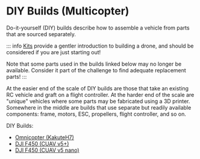 # DIY Builds (Multicopter)

Do-it-yourself (DIY) builds describe how to assemble a vehicle from parts that are sourced separately.

::: info
[Kits](../frames_multicopter/kits.md) provide a gentler introduction to building a drone, and should be considered if you are just starting out!

Note that some parts used in the builds linked below may no longer be available.
Consider it part of the challenge to find adequate replacement parts!
:::

At the easier end of the scale of DIY builds are those that take an existing RC vehicle and graft on a flight controller.
At the harder end of the scale are "unique" vehicles where some parts may be fabricated using a 3D printer.
Somewhere in the middle are builds that use separate but readily available components: frame, motors, ESC, propellers, flight controller, and so on.

DIY Builds:

- [Omnicopter (KakuteH7)](../frames_multicopter/omnicopter.md)
- [DJI F450 (CUAV v5+)](../frames_multicopter/dji_f450_cuav_5plus.md)
- [DJI F450 (CUAV v5 nano)](../frames_multicopter/dji_f450_cuav_5nano.md)
